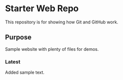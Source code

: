 # Starter Web Repo

This repository is for showing how Git and GitHub work.

## Purpose

Sample website with plenty of files for demos.

### Latest

Added sample text.